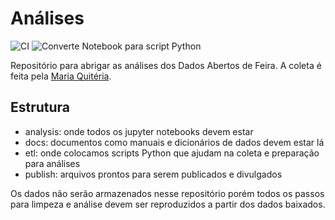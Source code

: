 # Análises

![CI](https://github.com/DadosAbertosDeFeira/analises/workflows/CI/badge.svg)
![Converte Notebook para script Python](https://github.com/DadosAbertosDeFeira/analises/workflows/Converte%20Notebook%20para%20um%20script%20Python/badge.svg)

Repositório para abrigar as análises dos Dados Abertos de Feira.
A coleta é feita pela [Maria Quitéria](https://github.com/DadosAbertosDeFeira/maria-quiteria).

## Estrutura

* analysis: onde todos os jupyter notebooks devem estar
* docs: documentos como manuais e dicionários de dados devem estar lá
* etl: onde colocamos scripts Python que ajudam na coleta e preparação para análises
* publish: arquivos prontos para serem publicados e divulgados

Os dados não serão armazenados nesse repositório porém todos os passos
para limpeza e análise devem ser reproduzidos a partir dos dados baixados.
